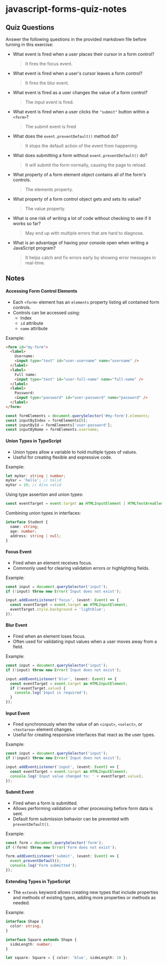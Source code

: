 # javascript-forms-quiz-notes

## Quiz Questions

Answer the following questions in the provided markdown file before turning in this exercise:

- What event is fired when a user places their cursor in a form control?

  > It fires the focus event.

- What event is fired when a user's cursor leaves a form control?

  > It fires the blur event.

- What event is fired as a user changes the value of a form control?

  > The input event is fired.

- What event is fired when a user clicks the `"submit"` button within a `<form>`?

  > The submit event is fired

- What does the `event.preventDefault()` method do?

  > It stops the default action of the event from happening.

- What does submitting a form without `event.preventDefault()` do?

  > It will submit the form normally, causing the page to reload.

- What property of a form element object contains all of the form's controls.

  > The elements property.

- What property of a form control object gets and sets its value?

  > The value property.

- What is one risk of writing a lot of code without checking to see if it works so far?

  > May end up with multiple errors that are hard to diagnose.

- What is an advantage of having your console open when writing a JavaScript program?
  > It helps catch and fix errors early by showing error messages in real-time.

## Notes

#### Accessing Form Control Elements

- Each `<form>` element has an `elements` property listing all contained form controls.
- Controls can be accessed using:
  - Index
  - `id` attribute
  - `name` attribute

Example:

```html
<form id="my-form">
  <label>
    Username:
    <input type="text" id="user-username" name="username" />
  </label>
  <label>
    Full name:
    <input type="text" id="user-full-name" name="full-name" />
  </label>
  <label>
    Password:
    <input type="password" id="user-password" name="password" />
  </label>
</form>
```

```javascript
const formElements = document.querySelector('#my-form').elements;
const inputByIndex = formElements[0];
const inputById = formElements['user-password'];
const inputByName = formElements.username;
```

#### Union Types in TypeScript

- Union types allow a variable to hold multiple types of values.
- Useful for creating flexible and expressive code.

Example:

```typescript
let myVar: string | number;
myVar = 'hello'; // Valid
myVar = 10; // Also valid
```

Using type assertion and union types:

```typescript
const eventTarget = event.target as HTMLInputElement | HTMLTextAreaElement;
```

Combining union types in interfaces:

```typescript
interface Student {
  name: string;
  age: number;
  address: string | null;
}
```

#### Focus Event

- Fired when an element receives focus.
- Commonly used for clearing validation errors or highlighting fields.

Example:

```typescript
const input = document.querySelector('input');
if (!input) throw new Error('Input does not exist');

input.addEventListener('focus', (event: Event) => {
  const eventTarget = event.target as HTMLInputElement;
  eventTarget.style.background = 'lightblue';
});
```

#### Blur Event

- Fired when an element loses focus.
- Often used for validating input values when a user moves away from a field.

Example:

```typescript
const input = document.querySelector('input');
if (!input) throw new Error('Input does not exist');

input.addEventListener('blur', (event: Event) => {
  const eventTarget = event.target as HTMLInputElement;
  if (!eventTarget.value) {
    console.log('Input is required');
  }
});
```

#### Input Event

- Fired synchronously when the value of an `<input>`, `<select>`, or `<textarea>` element changes.
- Useful for creating responsive interfaces that react as the user types.

Example:

```typescript
const input = document.querySelector('input');
if (!input) throw new Error('Input does not exist');

input.addEventListener('input', (event: Event) => {
  const eventTarget = event.target as HTMLInputElement;
  console.log('Input value changed to: ' + eventTarget.value);
});
```

#### Submit Event

- Fired when a form is submitted.
- Allows performing validation or other processing before form data is sent.
- Default form submission behavior can be prevented with `preventDefault()`.

Example:

```typescript
const form = document.querySelector('form');
if (!form) throw new Error('Form does not exist');

form.addEventListener('submit', (event: Event) => {
  event.preventDefault();
  console.log('Form submitted');
});
```

#### Extending Types in TypeScript

- The `extends` keyword allows creating new types that include properties and methods of existing types, adding more properties or methods as needed.

Example:

```typescript
interface Shape {
  color: string;
}

interface Square extends Shape {
  sideLength: number;
}

let square: Square = { color: 'blue', sideLength: 10 };
```
